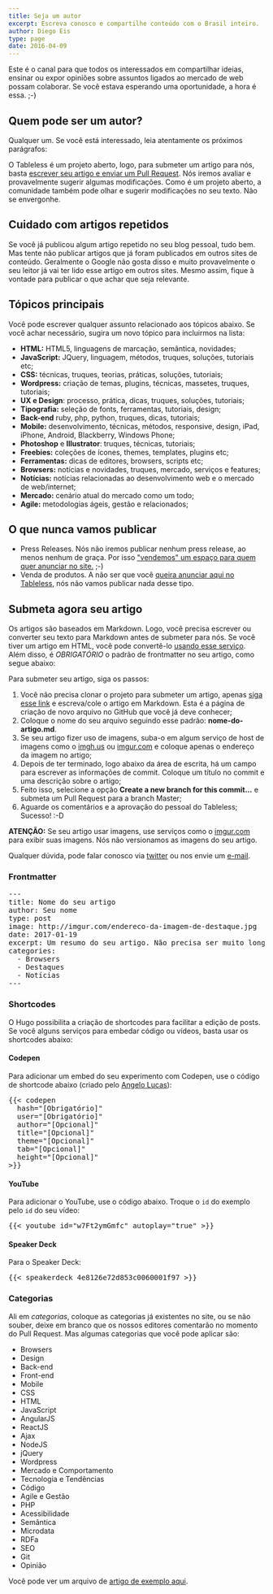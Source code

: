 ```yaml
---
title: Seja um autor
excerpt: Escreva conosco e compartilhe conteúdo com o Brasil inteiro.
author: Diego Eis
type: page
date: 2016-04-09
---
```


Este é o canal para que todos os interessados em compartilhar ideias, ensinar ou expor opiniões sobre assuntos ligados ao mercado de web possam colaborar. Se você estava esperando uma oportunidade, a hora é essa. ;-)

## Quem pode ser um autor?

Qualquer um. Se você está interessado, leia atentamente os próximos parágrafos:

O Tableless é um projeto aberto, logo, para submeter um artigo para nós, basta [escrever seu artigo e enviar um Pull Request](https://github.com/tableless/tableless-static/new/master/content/posts). Nós iremos avaliar e provavelmente sugerir algumas modificações. Como é um projeto aberto, a comunidade também pode olhar e sugerir modificações no seu texto. Não se envergonhe.

## Cuidado com artigos repetidos

Se você já publicou algum artigo repetido no seu blog pessoal, tudo bem. Mas tente não publicar artigos que já foram publicados em outros sites de conteúdo. Geralmente o Google não gosta disso e muito provavelmente o seu leitor já vai ter lido esse artigo em outros sites. Mesmo assim, fique à vontade para publicar o que achar que seja relevante.

## Tópicos principais

Você pode escrever qualquer assunto relacionado aos tópicos abaixo. Se você achar necessário, sugira um novo tópico para incluirmos na lista:

*   **HTML:** HTML5, linguagens de marcação, semântica, novidades;
*   **JavaScript:** JQuery, linguagem, métodos, truques, soluções, tutoriais etc;
*   **CSS:** técnicas, truques, teorias, práticas, soluções, tutoriais;
*   **Wordpress:** criação de temas, plugins, técnicas, massetes, truques, tutoriais;
*   **UX e Design**: processo, prática, dicas, truques, soluções, tutoriais;
*   **Tipografia:** seleção de fonts, ferramentas, tutoriais, design;
*   **Back-end** ruby, php, python, truques, dicas, tutoriais;
*   **Mobile:** desenvolvimento, técnicas, métodos, responsive, design, iPad, iPhone, Android, Blackberry, Windows Phone;
*   **Photoshop** e **Illustrator**: truques, técnicas, tutoriais;
*   **Freebies:** coleções de ícones, themes, templates, plugins etc;
*   **Ferramentas:** dicas de editores, browsers, scripts etc;
*   **Browsers:** notícias e novidades, truques, mercado, serviços e features;
*   **Notícias:** notícias relacionadas ao desenvolvimento web e o mercado de web/internet;
*   **Mercado:** cenário atual do mercado como um todo;
*   **Agile:** metodologias ágeis, gestão e relacionados;

## O que nunca vamos publicar

*   Press Releases. Nós não iremos publicar nenhum press release, ao menos nenhum de graça. Por isso ["vendemos" um espaço para quem quer anunciar no site.](http://tableless.com.br/anuncie-no-tableless/) ;-)
*   Venda de produtos. A não ser que você [queira anunciar aqui no Tableless](http://tableless.com.br/anuncie-no-tableless/), nós não vamos publicar nada desse tipo.

## Submeta agora seu artigo

Os artigos são baseados em Markdown. Logo, você precisa escrever ou converter seu texto para Markdown antes de submeter para nós. Se você tiver um artigo em HTML, você pode convertê-lo [usando esse serviço](https://domchristie.github.io/to-markdown/). Além disso, é *OBRIGATÓRIO* o padrão de frontmatter no seu artigo, como segue abaixo:

Para submeter seu artigo, siga os passos:

1. Você não precisa clonar o projeto para submeter um artigo, apenas [siga esse link](https://github.com/tableless/tableless-static/new/master/content/posts) e escreva/cole o artigo em Markdown. Esta é a página de criação de novo arquivo no GitHub que você já deve conhecer;
2. Coloque o nome do seu arquivo seguindo esse padrão: **nome-do-artigo.md**.
3. Se seu artigo fizer uso de imagens, suba-o em algum serviço de host de imagens como o [imgh.us](https://imgh.us) ou [imgur.com](https://imgur.com) e coloque apenas o endereço da imagem no artigo;
4. Depois de ter terminado, logo abaixo da área de escrita, há um campo para escrever as informações de commit. Coloque um título no commit e uma descrição sobre o artigo;
5. Feito isso, selecione a opção **Create a new branch for this commit...** e submeta um Pull Request para a branch Master;
6. Aguarde os comentários e a aprovação do pessoal do Tableless; Sucesso! :-D

**ATENÇÃO:** Se seu artigo usar imagens, use serviços como o [imgur.com](https://imgur.com) para exibir suas imagens. Nós não versionamos as imagens do seu artigo.

Qualquer dúvida, pode falar conosco via [twitter](http://twitter.com/tableless/) ou nos envie um [e-mail](mailto:contato@tableless.com.br).

### Frontmatter
<pre class="lang-yaml">
---
title: Nome do seu artigo
author: Seu nome
type: post
image: http://imgur.com/endereco-da-imagem-de-destaque.jpg
date: 2017-01-19
excerpt: Um resumo do seu artigo. Não precisa ser muito longo, mas o suficiente para que os usuários saibam em poucas palavras sobre o que é o seu artigo. É aqui que eles se interessarão pelo seu texto.
categories:
  - Browsers
  - Destaques
  - Notícias
---
</pre>

### Shortcodes
O Hugo possibilita a criação de shortcodes para facilitar a edição de posts. Se você alguns serviços para embedar código ou vídeos, basta usar os shortcodes abaixo:

#### Codepen
Para adicionar um embed do seu experimento com Codepen, use o código de shortcode abaixo (criado pelo [Angelo Lucas](https://github.com/tableless/tableless-static/pull/6)):

<pre class="lang-html">
{{&lt; codepen
  hash="[Obrigatório]"
  user="[Obrigatório]"
  author="[Opcional]"
  title="[Opcional]"
  theme="[Opcional]"
  tab="[Opcional]"
  height="[Opcional]"
&gt;}}
</pre>

#### YouTube
Para adicionar o YouTube, use o código abaixo. Troque o `id` do exemplo pelo `id` do seu vídeo:

<pre class="html">
{{&lt; youtube id="w7Ft2ymGmfc" autoplay="true" &gt;}}
</pre>

#### Speaker Deck
Para o Speaker Deck:

<pre>
{{&lt; speakerdeck 4e8126e72d853c0060001f97 &gt;}}
</pre>


### Categorias
Ali em *categorias*, coloque as categorias já existentes no site, ou se não souber, deixe em branco que os nossos editores comentarão no momento do Pull Request. Mas algumas categorias que você pode aplicar são:

* Browsers
* Design
* Back-end
* Front-end
* Mobile
* CSS
* HTML
* JavaScript
* AngularJS
* ReactJS
* Ajax
* NodeJS
* jQuery
* Wordpress
* Mercado e Comportamento
* Tecnologia e Tendências
* Código
* Agile e Gestão
* PHP
* Acessibilidade
* Semântica
* Microdata
* RDFa
* SEO
* Git
* Opinião

Você pode ver um arquivo de [artigo de exemplo aqui](https://raw.githubusercontent.com/tableless/tableless-static/master/content/posts/carreira-de-front-end-vai-morrer.md).


